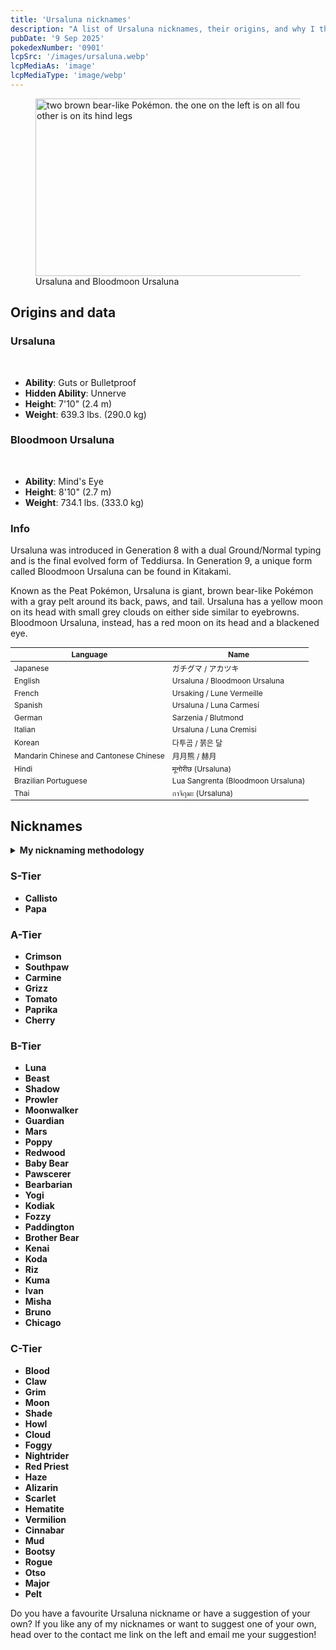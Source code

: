 ```yaml
---
title: 'Ursaluna nicknames'
description: "A list of Ursaluna nicknames, their origins, and why I think they're cool."
pubDate: '9 Sep 2025'
pokedexNumber: '0901'
lcpSrc: '/images/ursaluna.webp'
lcpMediaAs: 'image'
lcpMediaType: 'image/webp'
---
```


<div class="img-center">
	<figure>
		<picture>
			<source srcset="/images/ursaluna.webp" type="image/webp">
			<img src="/images/ursaluna.jpg" width="500" height="284" alt="two brown bear-like Pokémon. the one on the left is on all fours and the other is on its hind legs">
		</picture>
	<figcaption>Ursaluna and Bloodmoon Ursaluna</figcaption>
	</figure>
</div>

## Origins and data

<div class="room-box">
	<div class="room-box-left">
		<h3>Ursaluna</h3>
		<br>
		<ul>
			<li><strong>Ability</strong>: Guts or Bulletproof</li>
			<li><strong>Hidden Ability</strong>: Unnerve</li>
			<li><strong>Height</strong>: 7'10" (2.4 m)</li>
			<li><strong>Weight</strong>: 639.3 lbs. (290.0 kg)</li>
		</ul>
		<h3>Bloodmoon Ursaluna</h3>
		<br>
		<ul>
			<li><strong>Ability</strong>: Mind's Eye</li>
			<li><strong>Height</strong>: 8'10" (2.7 m)</li>
			<li><strong>Weight</strong>: 734.1 lbs. (333.0 kg)</li>
		</ul>
		<h3>Info</h3>
		<p>Ursaluna was introduced in Generation 8 with a dual Ground/Normal typing and is the final evolved form of Teddiursa. In Generation 9, a unique form called Bloodmoon Ursaluna can be found in Kitakami.</p>
		<p>Known as the Peat Pokémon, Ursaluna is giant, brown bear-like Pokémon with a gray pelt around its back, paws, and tail. Ursaluna has a yellow moon on its head with small grey clouds on either side similar to eyebrowns. Bloodmoon Ursaluna, instead, has a red moon on its head and a blackened eye.</p>
	</div>
	<div class="room-box-right">
		<table class="room-table" style="font-size:12px">
			<thead>
				<tr>
					<th>Language</th>
					<th>Name</th>
				</tr>
			</thead>
			<tbody>
				<tr>
					<td>Japanese</td>
					<td><span lang="ja">ガチグマ / アカツキ</span></td>
				</tr>
				<tr>
					<td>English</td>
					<td>Ursaluna / Bloodmoon Ursaluna</td>
				</tr>
				<tr>
					<td>French</td>
					<td><span lang="fr">Ursaking / Lune Vermeille</span></td>
				</tr>
				<tr>
					<td>Spanish</td>
					<td>Ursaluna / Luna Carmesí</td>
				</tr>
				<tr>
					<td>German</td>
					<td><span lang="de">Sarzenia / Blutmond</span></td>
				</tr>
				<tr>
					<td>Italian</td>
					<td>Ursaluna / Luna Cremisi</td>
				</tr>
				<tr>
					<td>Korean</td>
					<td><span lang="ko">다투곰 / 붉은 달</span></td>
				</tr>
				<tr>
					<td>Mandarin Chinese and Cantonese Chinese</td>
					<td><span lang="zh">月月熊 / 赫月</span></td>
				</tr>
				<tr>
					<td>Hindi</td>
					<td><span lang="hi">मूनोरीछ</span> (Ursaluna)</td>
				</tr>
				<tr>
					<td>Brazilian Portuguese</td>
					<td><span lang="hi">Lua Sangrenta</span> (Bloodmoon Ursaluna)</td>
				</tr>
				<tr>
					<td>Thai</td>
					<td><span lang="th">กาจิกุมะ</span> (Ursaluna)</td>
				</tr>
			</tbody>
		</table>
	</div>
</div>

## Nicknames

<section class="deets">
	<details>
	<summary><strong>My nicknaming methodology</strong></summary>
	<ul>
		<li>I rank nicknames by lettered tiers: S, A, B, C, and D. S is the best and D is the worst.</li>
		<li>I'll usually list my inspiration for a nickname so you know where they came from</li>
	</ul>
	</details>
</section>

### S-Tier

* **Callisto**
* **Papa**

### A-Tier

* **Crimson**
* **Southpaw**
* **Carmine**
* **Grizz**
* **Tomato**
* **Paprika**
* **Cherry**

### B-Tier

* **Luna**
* **Beast**
* **Shadow**
* **Prowler**
* **Moonwalker**
* **Guardian**
* **Mars**
* **Poppy**
* **Redwood**
* **Baby Bear**
* **Pawscerer**
* **Bearbarian**
* **Yogi**
* **Kodiak**
* **Fozzy**
* **Paddington**
* **Brother Bear**
* **Kenai**
* **Koda**
* **Riz**
* **Kuma**
* **Ivan**
* **Misha**
* **Bruno**
* **Chicago**

### C-Tier

* **Blood**
* **Claw**
* **Grim**
* **Moon**
* **Shade**
* **Howl**
* **Cloud**
* **Foggy**
* **Nightrider**
* **Red Priest**
* **Haze**
* **Alizarin**
* **Scarlet**
* **Hematite**
* **Vermilion**
* **Cinnabar**
* **Mud**
* **Bootsy**
* **Rogue**
* **Otso**
* **Major**
* **Pelt**

Do you have a favourite Ursaluna nickname or have a suggestion of your own? If you like any of my nicknames or want to suggest one of your own, head over to the contact me link on the left and email me your suggestion!